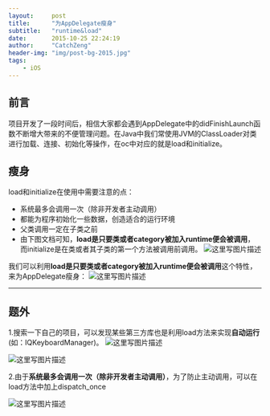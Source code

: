 ```yaml
---
layout:     post
title:      "为AppDelegate瘦身"
subtitle:   "runtime&load"
date:       2015-10-25 22:24:19
author:     "CatchZeng"
header-img: "img/post-bg-2015.jpg"
tags:
    - iOS
---
```

<span id="busuanzi_container_page_pv"></span>

## 前言

项目开发了一段时间后，相信大家都会遇到AppDelegate中的didFinishLaunch函数不断增大带来的不便管理问题。在Java中我们常使用JVM的ClassLoader对类进行加载、连接、初始化等操作，在oc中对应的就是load和initialize。


## 瘦身
load和initialize在使用中需要注意的点：

 - 系统最多会调用一次（除非开发者主动调用）
 - 都能为程序初始化一些数据，创造适合的运行环境
 - 父类调用一定在子类之前
 - 由下图文档可知，**load是只要类或者category被加入runtime便会被调用**，而initialize是在类或者其子类的第一个方法被调用前调用。
![这里写图片描述](http://img.blog.csdn.net/20151024085728124)

我们可以利用**load是只要类或者category被加入runtime便会被调用**这个特性，来为AppDelegate瘦身：
![这里写图片描述](http://img.blog.csdn.net/20151024092327331)


----------


## 题外
1.搜索一下自己的项目，可以发现某些第三方库也是利用load方法来实现**自动运行**(如：IQKeyboardManager)。
![这里写图片描述](http://img.blog.csdn.net/20151024093003486)

![这里写图片描述](http://img.blog.csdn.net/20151024093137407)


2.由于**系统最多会调用一次（除非开发者主动调用）**，为了防止主动调用，可以在load方法中加上dispatch_once

![这里写图片描述](http://img.blog.csdn.net/20151024093529899)
